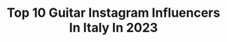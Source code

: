 ---
title: Top 10 Guitar Instagram Influencers In Italy In 2023
description: >-
  Find top guitar Instagram influencers in Italy in 2023. Most popular hashtags: #guitarist #love #guitar #music.
platform: Instagram
hits: 133
text_top: See the most popular Instagram profiles on inBeat.
text_bottom: Our database has 133 Instagram influencers like this in Italy for you to contact.
profiles:
  - username: "nixenomorph"
    fullname: >-
      Martina Nixe Riva 🎸
    bio: >-
      Guitar Player from Italy! 🇮🇹 Killin’ it in @killinbaudelaire 🎸 New cover ⬇️
    location: "Italy"
    followers: 20621
    engagement: 1282
    commentsToLikes: 0.056935
    id: ck8syt1rplwcv0j78q6yo4n1p
    verified: false
    hashtags: "#femaleguitarist, #guitargirl, #femalemusician, #guitarlove"
  - username: "thaliabellazecca"
    fullname: >-
      Thalìa Bellazecca
    bio: >-
      ~ On @twitch as ThaliaBellazecca 🍪 ~Metal Lefty Guitarist 🎸🔥 ~A 21 y/o half-blood 🇨🇺🇮🇹 That's all you need to know ✨ 🤯⬇LINKS⬇🤯
    location: "Italy"
    followers: 13526
    engagement: 1139
    commentsToLikes: 0.065268
    id: ck8t531iv8nrp0j78jmab8d7e
    verified: false
    hashtags: "#guitarplayer, #heavymetal, #style, #shredding"
  - username: "dd_lacuna"
    fullname: >-
      Diego DD Cavallotti
    bio: >-
      𝕷𝖆𝖈𝖚𝖓𝖆 𝕮𝖔𝖎𝖑 Session&Guitar lesson founder\owner @drinkemallbeer
    location: "Italy"
    followers: 17701
    engagement: 706
    commentsToLikes: 0.038006
    id: ck14gl6bd5rev0i19b6zqstr9
    verified: true
    hashtags: "#lacunacoilofficial, #guitarist, #picoftheday, #diegocavallotti"
  - username: "dario.pinelli"
    fullname: >-
      Dario Pinelli
    bio: >-
      🇮🇹 Italian guitarist and singer 🇮🇹 ❤️🎸 World Traveller 🌎🎶 Booking & Collaboration: booking.dariopinelli@gmail.com 👇NEW VIDEO "BELLA CIAO"👇
    location: "Italy"
    followers: 124585
    engagement: 146
    commentsToLikes: 0.093090
    id: ckf5mjszqu4w50j233q8193pm
    verified: true
    hashtags: "#musiclife, #hiphop, #amazing, #classic"
  - username: "zaminyrmouth"
    fullname: >-
      Mazza { alias zamvlas }
    bio: >-
      • Guitarist for @sharksinyourmouthofficial • Guitarist for @enclavesofficial • Italy🇮🇹 New video for ‘𝗖 𝗨 𝗟 𝗧 𝟰 𝟬 𝟰’ out now! ↓
    location: "Italy"
    followers: 42178
    engagement: 1052
    commentsToLikes: 0.046957
    id: ck13c2zxdydhl0i19cbv8l4rt
    verified: false
    hashtags: "#guitar, #guitarist, #guitarsolo, #guitarsofinstagram"
  - username: "richardchurch_"
    fullname: >-
      RICHARD CHURCH
    bio: >-
      BHMG® ‘99 producer, guitarist & sample maker
    location: "Italy"
    followers: 6215
    engagement: 1599
    commentsToLikes: 0.067547
    id: ck1398uevk3im0i191fsj1cyq
    verified: false
    hashtags: "#iorestoacasa, #fromjupitercontest, #sinacontest20, #beatthecorona"
  - username: "timhanseroth"
    fullname: >-
      Tim Hanseroth
    bio: >-
      BRANDI CARLILE -GUITARIIST-SONGMAKER- DAD ZONE-
    location: "Italy"
    followers: 26241
    engagement: 825
    commentsToLikes: 0.051450
    id: ck5zx04af733z0i14cc1ufvxh
    verified: true
    hashtags: "#bramily, #cheeseplate, #stopby, #wegotcropperhere"
  - username: "_rakaia_"
    fullname: >-
      Ｃｏｎｎｉｅ
    bio: >-
      • Florence, Italy 🇮🇹📌 • Christmas 1988 🎁🎄 • Music therapist 🎵 • Guitar 🎸🎼 • RHCP 🌶 • Thai boxing 🥊
    location: "Italy"
    followers: 38359
    engagement: 541
    commentsToLikes: 0.094546
    id: ck9hcny76m8wn0j78401xz7gd
    verified: false
    hashtags: "#song, #split, #italy, #smile"
  - username: "una_prof_tra_le_note"
    fullname: >-
      Alba Napolitano
    bio: >-
      🎤 Singer 🎸 Guitar 👩‍🏫 Spanish teacher #ancheiotralenote 📺 Guarda il mio NUOVO video! ↙️
    location: "Italy"
    followers: 7263
    engagement: 589
    commentsToLikes: 0.085806
    id: ck8t8rym8lki90j78qsb6a9be
    verified: false
    hashtags: "#talkshow, #chitarraevoce, #manifeellikeawoman, #anni80"
  - username: "matteomancuso.guitar"
    fullname: >-
      Matteo Mancuso
    bio: >-
      Guitar player from Palermo, Italy 🇮🇹 @yamaha_guitars and @official_line6 artist 🎸🎧 👇Download my Helix Patch here👇
    location: "Italy"
    followers: 45849
    engagement: 1013
    commentsToLikes: 0.027139
    id: ck135hi6m1g4r0i19i4bgmklw
    verified: false
    hashtags: "#fusiontrio, #yamahaguitars, #jazzfusion, #line6helix"
---